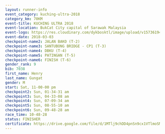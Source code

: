 ```yaml
--- 
layout: runner-info 
event_category: kuching-ultra-2018 
category_km: 70KM 
event-title: KUCHING ULTRA 2018 
event-location: BukCat City capital of Sarawak Malaysia 
event-logo: https://res.cloudinary.com/dykbosktl/image/upload/v1573619473/Logo/kuching-ultra-2018-logo_tlpvm5.png 
event-date: 2018-03-03 
checkpoint-name2: JALAN BAKO (T-2) 
checkpoint-name3: SANTUBONG BRIDGE - CP1 (T-3) 
checkpoint-name4: DBKU (T-4) 
checkpoint-name5: PATINGAN (T-5) 
checkpoint-name6: FINISH (T-6) 
gender_rank: 9
bib: 7038
first_name: Henry
last_name: Gungat
gender: M
start: Sat, 11-00-00 pm
checkpoint2: Sun, 01-34-31 am
checkpoint3: Sun, 04-33-08 am
checkpoint4: Sun, 07-09-34 am
checkpoint5: Sun, 08-55-10 am
checkpoint6: Sun, 09-48-28 am
race_time: 10-48-28
status: FINISHER
certificate: https://drive.google.com/file/d/1MTlj9chDD4pnSn9cx1VTlmoSMBDZQM4e/view?usp=sharing","CERTIFICATE")
--- 
```

